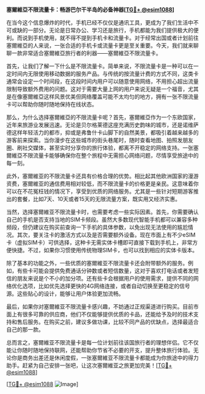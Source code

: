 **塞爾維亞不限流量卡：畅游巴尔干半岛的必备神器[[TG💪+ @esim1088](https://t.me/s/esim1088)]**

在当今这个信息爆炸的时代，手机已经不仅仅是通讯工具，更成为了我们生活中不可或缺的一部分。无论是日常办公、学习还是旅行，手机都能为我们提供极大的便利。而说到手机使用，就不得不提到手机卡和流量卡。对于经常出国或者计划前往塞爾維亞的人来说，一张合适的手机卡或流量卡更是至关重要。今天，我们就来聊聊一款非常适合塞爾維亞旅行者的利器——塞爾維亞不限流量卡。

首先，让我们了解一下什么是不限流量卡。简单来说，不限流量卡是一种可以在一定时间内无限使用移动数据的服务产品。与传统的按流量计费的方式不同，这类卡通常会设定一个时间段，在这段时间内用户可以随意使用网络，不用担心超出流量限制导致额外费用的问题。这对于需要大量上网的用户来说无疑是一个福音，尤其是在像塞爾維亞这样风景优美但网络覆盖可能不太均匀的地方，拥有一张不限流量卡可以帮助你随时随地保持在线状态。

那么，为什么选择塞爾維亞的不限流量卡呢？首先，塞爾維亞作为一个东欧国家，近年来旅游业发展迅速。无论是贝尔格莱德这座充满历史韵味的城市，还是诺维萨德这样年轻活力的都市，抑或是弗鲁什卡山脚下的自然美景，都吸引着越来越多的游客前来探索。当你漫步在这些城市的街头巷尾时，随时查看地图、拍照发朋友圈、刷社交媒体，甚至实时分享你的旅行体验，都离不开稳定的网络支持。一张塞爾維亞不限流量卡能够确保你在整个旅程中无需担心网络问题，尽情享受旅途中的每一刻。

此外，塞爾維亚的不限流量卡还具有价格合理的优势。相比起其他欧洲国家的漫游资费，塞爾維亚的通信费用相对较低，而不限流量卡的价格更是亲民。这意味着你可以在不花冤枉钱的情况下，享受到优质的网络服务。尤其是一些针对短期游客推出的套餐，比如7天、10天或者15天的无限流量方案，既实用又经济实惠。

当然，选择塞爾維亚不限流量卡时，也需要考虑一些实际因素。首先，你需要确认自己的手机是否支持当地的SIM卡频段。虽然大多数现代智能手机都可以兼容多种频段，但仍建议在购买前查询一下手机的具体参数，以免出现无法使用的尴尬情况。其次，要关注卡的激活方式以及是否需要额外设备。现在市面上有不少eSIM卡（虚拟SIM卡）可供选择，这种卡无需实体卡槽即可直接下载到手机上，非常方便快捷。不过，如果你习惯使用传统物理SIM卡，也可以找到相应的实体卡版本。

除了基本的功能之外，一些优质的塞爾維亚不限流量卡还会附带额外的服务。例如，有些卡可能会提供免费通话分钟数或者短信数量，这对于喜欢打电话或者发短信的朋友来说是个不小的加分项。还有些卡会根据用户的使用需求，提供不同的网络优化选项，比如优先选择更快的4G网络连接，或者自动切换至更稳定的信号源。这些贴心的设计，能够让用户体验更加流畅。

最后，如果你对塞爾維亚不限流量卡感兴趣，不妨通过正规渠道进行购买。目前市面上有很多可靠的供应商，他们不仅能够提供优质的卡品，还能给予及时的技术支持和售后服务。在购买之前，建议多做功课，比较不同产品的优缺点，选择最适合自己的那一款。

总而言之，塞爾維亚不限流量卡是每一位计划前往该国旅行者的理想伴侣。它不仅能让你随时随地保持联网，还能帮助你节省不必要的开支，提升整体旅行体验。无论你是商务出差还是休闲度假，一张塞爾維亚不限流量卡都能成为你旅途中的得力助手。赶紧为自己安排一张吧，让这次塞爾維亚之旅更加完美！[[TG💪+ @esim1088](https://t.me/s/esim1088)]

[[TG💪+ @esim1088](https://t.me/s/esim1088) ![Image](https://i.postimg.cc/4NQfJmqS/Snipaste-2025-05-13-00-14-12.png)]